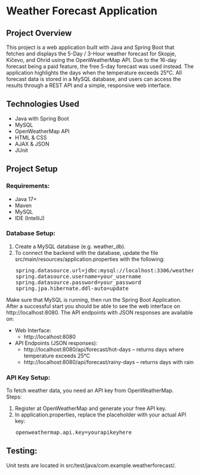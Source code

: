 # Weather Forecast Application

## Project Overview

This project is a web application built with Java and Spring Boot that fetches and displays the 5-Day / 3-Hour weather forecast for Skopje, Kičevo, and Ohrid using the OpenWeatherMap API.
Due to the 16-day forecast being a paid feature, the free 5-day forecast was used instead. The application highlights the days when the temperature exceeds 25°C. All forecast data is stored in a MySQL database, and users can access the results through a REST API and a simple, responsive web interface. 

## Technologies Used

-	Java with Spring Boot
-	MySQL
-	OpenWeatherMap API
-	HTML & CSS
-	AJAX & JSON
-	JUnit 

## Project Setup

### Requirements:
-	Java 17+
-	Maven
-	MySQL
-	IDE (IntelliJ)

### Database Setup:

1. Create a MySQL database (e.g. weather_db).
2. To connect the backend with the database, update the file src/main/resources/application.properties with the following:
<pre lang="markdown">   spring.datasource.url=jdbc:mysql://localhost:3306/weather_db 
   spring.datasource.username=your_username 
   spring.datasource.password=your_password 
   spring.jpa.hibernate.ddl-auto=update</pre>

Make sure that MySQL is running, then run the Spring Boot Application. After a successful start you should be able to see the web interface on http://localhost:8080. The API endpoints with JSON responses are available on:
- Web Interface:
  - http://localhost:8080
- API Endpoints (JSON responses):
   - http://localhost:8080/api/forecast/hot-days – returns days where temperature exceeds 25°C
   - http://localhost:8080/api/forecast/rainy-days – returns days with rain



### API Key Setup:
To fetch weather data, you need an API key from OpenWeatherMap.  
Steps:  
1. Register at OpenWeatherMap and generate your free API key.  
2. In application.properties, replace the placeholder with your actual API key:  
<pre lang="markdown">   openweathermap.api.key=yourapikeyhere</pre>


## Testing:
Unit tests are located in src/test/java/com.example.weatherforecast/.
